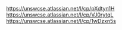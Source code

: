 https://unswcse.atlassian.net/l/cp/pXdtyn1H
https://unswcse.atlassian.net/l/cp/VJ0rytqL
https://unswcse.atlassian.net/l/cp/1wDzxn5s